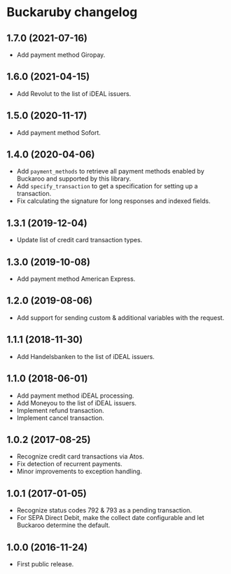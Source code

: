 # Buckaruby changelog

## 1.7.0 (2021-07-16)

- Add payment method Giropay.

## 1.6.0 (2021-04-15)

- Add Revolut to the list of iDEAL issuers.

## 1.5.0 (2020-11-17)

- Add payment method Sofort.

## 1.4.0 (2020-04-06)

- Add `payment_methods` to retrieve all payment methods enabled by Buckaroo and supported by this library.
- Add `specify_transaction` to get a specification for setting up a transaction.
- Fix calculating the signature for long responses and indexed fields.

## 1.3.1 (2019-12-04)

- Update list of credit card transaction types.

## 1.3.0 (2019-10-08)

- Add payment method American Express.

## 1.2.0 (2019-08-06)

- Add support for sending custom & additional variables with the request.

## 1.1.1 (2018-11-30)

- Add Handelsbanken to the list of iDEAL issuers.

## 1.1.0 (2018-06-01)

- Add payment method iDEAL processing.
- Add Moneyou to the list of iDEAL issuers.
- Implement refund transaction.
- Implement cancel transaction.

## 1.0.2 (2017-08-25)

- Recognize credit card transactions via Atos.
- Fix detection of recurrent payments.
- Minor improvements to exception handling.

## 1.0.1 (2017-01-05)

- Recognize status codes 792 & 793 as a pending transaction.
- For SEPA Direct Debit, make the collect date configurable and let Buckaroo determine the default.

## 1.0.0 (2016-11-24)

- First public release.
